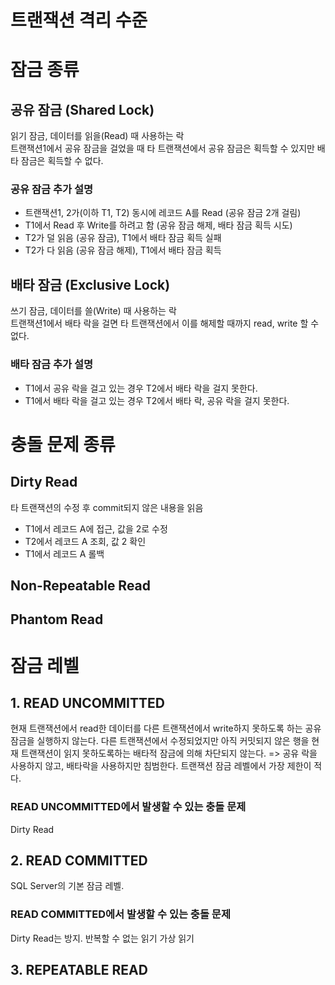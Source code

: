 # 트랜잭션 격리 수준

# 잠금 종류
## 공유 잠금 (Shared Lock)
읽기 잠금, 데이터를 읽을(Read) 때 사용하는 락 <br/>
트랜잭션1에서 공유 잠금을 걸었을 때 타 트랜잭션에서 공유 잠금은 획득할 수 있지만 배타 잠금은 획득할 수 없다. <br/>

### 공유 잠금 추가 설명
* 트랜잭션1, 2가(이하 T1, T2) 동시에 레코드 A를 Read (공유 잠금 2개 걸림)
* T1에서 Read 후 Write를 하려고 함 (공유 잠금 해제, 배타 잠금 획득 시도)
* T2가 덜 읽음 (공유 잠금), T1에서 배타 잠금 획득 실패
* T2가 다 읽음 (공유 잠금 해제), T1에서 배타 잠금 획득

## 배타 잠금 (Exclusive Lock)
쓰기 잠금, 데이터를 쓸(Write) 때 사용하는 락 <br/>
트랜잭션1에서 배타 락을 걸면 타 트랜잭션에서 이를 해제할 때까지 read, write 할 수 없다. <br/>

### 배타 잠금 추가 설명
* T1에서 공유 락을 걸고 있는 경우 T2에서 배타 락을 걸지 못한다.
* T1에서 배타 락을 걸고 있는 경우 T2에서 배타 락, 공유 락을 걸지 못한다.

# 충돌 문제 종류
## Dirty Read
타 트랜잭션의 수정 후 commit되지 않은 내용을 읽음
* T1에서 레코드 A에 접근, 값을 2로 수정
* T2에서 레코드 A 조회, 값 2 확인
* T1에서 레코드 A 롤백

## Non-Repeatable Read


## Phantom Read


# 잠금 레벨
## 1. READ UNCOMMITTED
현재 트랜잭션에서 read한 데이터를 다른 트랜잭션에서 write하지 못하도록 하는 공유 잠금을 실행하지 않는다.
다른 트랜잭션에서 수정되었지만 아직 커밋되지 않은 행을 현재 트랜잭션이 읽지 못하도록하는 배타적 잠금에 의해 차단되지 않는다.
=> 공유 락을 사용하지 않고, 배타락을 사용하지만 침범한다.
트랜잭션 잠금 레벨에서 가장 제한이 적다. 

### READ UNCOMMITTED에서 발생할 수 있는 충돌 문제
Dirty Read

## 2. READ COMMITTED
SQL Server의 기본 잠금 레벨.

### READ COMMITTED에서 발생할 수 있는 충돌 문제
Dirty Read는 방지.
반복할 수 없는 읽기
가상 읽기

## 3. REPEATABLE READ
